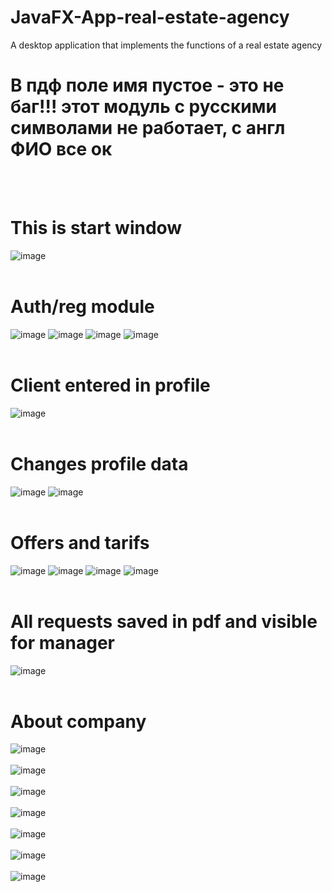# JavaFX-App-real-estate-agency
A desktop application that implements the functions of a real estate agency

# В пдф поле имя пустое - это не баг!!! этот модуль с русскими символами не работает, с англ ФИО все ок
<br><br>
# This is start window
![image](https://github.com/17neverends/JavaFX-App-real-estate-agency/assets/118381764/a5e8fc41-d443-4ce4-832a-e49a094ae146)
<br><br>
# Auth/reg module
![image](https://github.com/17neverends/JavaFX-App-real-estate-agency/assets/118381764/60a8cd0a-f5f7-4a93-93fd-e1156bdc0518)
![image](https://github.com/17neverends/JavaFX-App-real-estate-agency/assets/118381764/a2eae4ac-dc75-4f5f-bbf3-bdf15b6f299e)
![image](https://github.com/17neverends/JavaFX-App-real-estate-agency/assets/118381764/0f7b56fe-d1c9-4d3b-a85c-8697d291fc63)
![image](https://github.com/17neverends/JavaFX-App-real-estate-agency/assets/118381764/e9db98e5-b0c6-43ea-847e-56e7d25a7543)
<br><br>
# Client entered in profile
![image](https://github.com/17neverends/JavaFX-App-real-estate-agency/assets/118381764/53cf3ec3-1669-48e1-b148-e0e1e9b7676d)
<br><br>
# Changes profile data
![image](https://github.com/17neverends/JavaFX-App-real-estate-agency/assets/118381764/62c7682f-1de1-4763-b920-94ab451a6f1f)
![image](https://github.com/17neverends/JavaFX-App-real-estate-agency/assets/118381764/a828f7b0-64e2-449f-9a83-6d04e8693954)
<br><br>
# Offers and tarifs
![image](https://github.com/17neverends/JavaFX-App-real-estate-agency/assets/118381764/48a7f9f9-b3cc-47e8-9105-38e5d5c00253)
![image](https://github.com/17neverends/JavaFX-App-real-estate-agency/assets/118381764/bd66df66-6cc4-4bb6-aa73-0f54bb360a1c)
![image](https://github.com/17neverends/JavaFX-App-real-estate-agency/assets/118381764/fa4d68fb-961d-4c55-9a0e-77b9b1a2a3e9)
![image](https://github.com/17neverends/JavaFX-App-real-estate-agency/assets/118381764/ca9f2e0d-c772-4437-8a18-b3d85f78a49b)
<br><br>
# All requests saved in pdf and visible for manager
![image](https://github.com/17neverends/JavaFX-App-real-estate-agency/assets/118381764/e8080122-882d-443e-a0ee-cfe3d8b4cfe6)
<br><br>
# About company
![image](https://github.com/17neverends/JavaFX-App-real-estate-agency/assets/118381764/fb1e55d8-98cd-4ba0-a7b7-a62d37c971a1)
<br><br>
![image](https://github.com/17neverends/JavaFX-App-real-estate-agency/assets/118381764/5f529f70-a2da-4195-889d-3ee7739784d8)
<br><br>
![image](https://github.com/17neverends/JavaFX-App-real-estate-agency/assets/118381764/3b5c4726-28f5-4cb4-bf6e-4ba8511630b7)
<br><br>
![image](https://github.com/17neverends/JavaFX-App-real-estate-agency/assets/118381764/c2ae5832-1dc1-4f8a-8856-97e9ceb8af8e)
<br><br>
![image](https://github.com/17neverends/JavaFX-App-real-estate-agency/assets/118381764/ca227ecb-33a5-4b2f-a43c-4944b2c1ca19)
<br><br>
![image](https://github.com/17neverends/JavaFX-App-real-estate-agency/assets/118381764/254a7bc8-9774-4cbf-9e71-c89d85911b0f)
<br><br>
![image](https://github.com/17neverends/JavaFX-App-real-estate-agency/assets/118381764/959d235d-1de4-4148-92c1-4ffbcec39a53)


   
